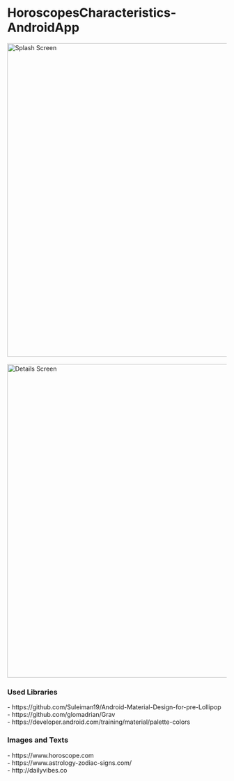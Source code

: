# HoroscopesCharacteristics-AndroidApp
<img src="https://user-images.githubusercontent.com/18592588/64194891-d40ce600-ce88-11e9-9e3e-fead90608a83.gif" alt="Splash Screen" height="720"> &nbsp; <img src="https://user-images.githubusercontent.com/18592588/64191901-344c5980-ce82-11e9-8303-bdff9695e6c1.gif" alt="Details Screen" height="720">
<br>
<h3>Used Libraries</h3>
- https://github.com/Suleiman19/Android-Material-Design-for-pre-Lollipop <br>
- https://github.com/glomadrian/Grav <br>
- https://developer.android.com/training/material/palette-colors <br>
<h3>Images and Texts</h3>
- https://www.horoscope.com <br>
- https://www.astrology-zodiac-signs.com/ <br>
- http://dailyvibes.co <br>
